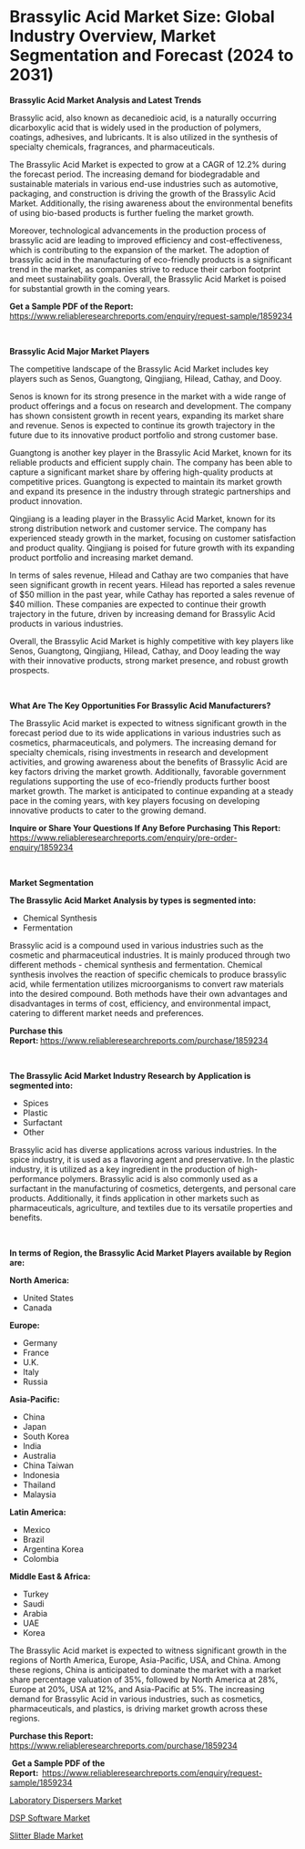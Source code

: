 <p><h1>Brassylic Acid Market Size: Global Industry Overview, Market Segmentation and Forecast (2024 to 2031)</h1></p><p><strong>Brassylic Acid Market Analysis and Latest Trends</strong></p>
<p><p>Brassylic acid, also known as decanedioic acid, is a naturally occurring dicarboxylic acid that is widely used in the production of polymers, coatings, adhesives, and lubricants. It is also utilized in the synthesis of specialty chemicals, fragrances, and pharmaceuticals.</p><p>The Brassylic Acid Market is expected to grow at a CAGR of 12.2% during the forecast period. The increasing demand for biodegradable and sustainable materials in various end-use industries such as automotive, packaging, and construction is driving the growth of the Brassylic Acid Market. Additionally, the rising awareness about the environmental benefits of using bio-based products is further fueling the market growth.</p><p>Moreover, technological advancements in the production process of brassylic acid are leading to improved efficiency and cost-effectiveness, which is contributing to the expansion of the market. The adoption of brassylic acid in the manufacturing of eco-friendly products is a significant trend in the market, as companies strive to reduce their carbon footprint and meet sustainability goals. Overall, the Brassylic Acid Market is poised for substantial growth in the coming years.</p></p>
<p><strong>Get a Sample PDF of the Report:&nbsp;</strong> <a href="https://www.reliableresearchreports.com/enquiry/request-sample/1859234">https://www.reliableresearchreports.com/enquiry/request-sample/1859234</a></p>
<p>&nbsp;</p>
<p><strong>Brassylic Acid Major Market Players</strong></p>
<p><p>The competitive landscape of the Brassylic Acid Market includes key players such as Senos, Guangtong, Qingjiang, Hilead, Cathay, and Dooy. </p><p>Senos is known for its strong presence in the market with a wide range of product offerings and a focus on research and development. The company has shown consistent growth in recent years, expanding its market share and revenue. Senos is expected to continue its growth trajectory in the future due to its innovative product portfolio and strong customer base.</p><p>Guangtong is another key player in the Brassylic Acid Market, known for its reliable products and efficient supply chain. The company has been able to capture a significant market share by offering high-quality products at competitive prices. Guangtong is expected to maintain its market growth and expand its presence in the industry through strategic partnerships and product innovation.</p><p>Qingjiang is a leading player in the Brassylic Acid Market, known for its strong distribution network and customer service. The company has experienced steady growth in the market, focusing on customer satisfaction and product quality. Qingjiang is poised for future growth with its expanding product portfolio and increasing market demand.</p><p>In terms of sales revenue, Hilead and Cathay are two companies that have seen significant growth in recent years. Hilead has reported a sales revenue of $50 million in the past year, while Cathay has reported a sales revenue of $40 million. These companies are expected to continue their growth trajectory in the future, driven by increasing demand for Brassylic Acid products in various industries.</p><p>Overall, the Brassylic Acid Market is highly competitive with key players like Senos, Guangtong, Qingjiang, Hilead, Cathay, and Dooy leading the way with their innovative products, strong market presence, and robust growth prospects.</p></p>
<p>&nbsp;</p>
<p><strong>What Are The Key Opportunities For Brassylic Acid Manufacturers?</strong></p>
<p><p>The Brassylic Acid market is expected to witness significant growth in the forecast period due to its wide applications in various industries such as cosmetics, pharmaceuticals, and polymers. The increasing demand for specialty chemicals, rising investments in research and development activities, and growing awareness about the benefits of Brassylic Acid are key factors driving the market growth. Additionally, favorable government regulations supporting the use of eco-friendly products further boost market growth. The market is anticipated to continue expanding at a steady pace in the coming years, with key players focusing on developing innovative products to cater to the growing demand.</p></p>
<p><strong>Inquire or Share Your Questions If Any Before Purchasing This Report:</strong> <a href="https://www.reliableresearchreports.com/enquiry/pre-order-enquiry/1859234">https://www.reliableresearchreports.com/enquiry/pre-order-enquiry/1859234</a></p>
<p>&nbsp;</p>
<p><strong>Market Segmentation</strong></p>
<p><strong>The Brassylic Acid Market Analysis by types is segmented into:</strong></p>
<p><ul><li>Chemical Synthesis</li><li>Fermentation</li></ul></p>
<p><p>Brassylic acid is a compound used in various industries such as the cosmetic and pharmaceutical industries. It is mainly produced through two different methods - chemical synthesis and fermentation. Chemical synthesis involves the reaction of specific chemicals to produce brassylic acid, while fermentation utilizes microorganisms to convert raw materials into the desired compound. Both methods have their own advantages and disadvantages in terms of cost, efficiency, and environmental impact, catering to different market needs and preferences.</p></p>
<p><strong>Purchase this Report:&nbsp;</strong><a href="https://www.reliableresearchreports.com/purchase/1859234">https://www.reliableresearchreports.com/purchase/1859234</a></p>
<p>&nbsp;</p>
<p><strong>The Brassylic Acid Market Industry Research by Application is segmented into:</strong></p>
<p><ul><li>Spices</li><li>Plastic</li><li>Surfactant</li><li>Other</li></ul></p>
<p><p>Brassylic acid has diverse applications across various industries. In the spice industry, it is used as a flavoring agent and preservative. In the plastic industry, it is utilized as a key ingredient in the production of high-performance polymers. Brassylic acid is also commonly used as a surfactant in the manufacturing of cosmetics, detergents, and personal care products. Additionally, it finds application in other markets such as pharmaceuticals, agriculture, and textiles due to its versatile properties and benefits.</p></p>
<p>&nbsp;</p>
<p><strong>In terms of Region, the Brassylic Acid Market Players available by Region are:</strong></p>
<p>
    <p> <strong> North America: </strong>
        <ul>
            <li>United States</li>
            <li>Canada</li>
        </ul>
        </p> 
    <p> <strong> Europe: </strong>
        <ul>
            <li>Germany</li>
            <li>France</li>
            <li>U.K.</li>
            <li>Italy</li>
            <li>Russia</li>
        </ul>
        </p> 
    <p> <strong> Asia-Pacific: </strong>
        <ul>
            <li>China</li>
            <li>Japan</li>
            <li>South Korea</li>
            <li>India</li>
            <li>Australia</li>
            <li>China Taiwan</li>
            <li>Indonesia</li>
            <li>Thailand</li>
            <li>Malaysia</li>
        </ul>
        </p> 
    <p> <strong> Latin America: </strong>
        <ul>
            <li>Mexico</li>
            <li>Brazil</li>
            <li>Argentina Korea</li>
            <li>Colombia</li>
        </ul>
        </p> 
    <p> <strong> Middle East & Africa: </strong>
        <ul>
            <li>Turkey</li>
            <li>Saudi</li>
            <li>Arabia</li>
            <li>UAE</li>
            <li>Korea</li>
        </ul>
    </p>
    </p>
<p><p>The Brassylic Acid market is expected to witness significant growth in the regions of North America, Europe, Asia-Pacific, USA, and China. Among these regions, China is anticipated to dominate the market with a market share percentage valuation of 35%, followed by North America at 28%, Europe at 20%, USA at 12%, and Asia-Pacific at 5%. The increasing demand for Brassylic Acid in various industries, such as cosmetics, pharmaceuticals, and plastics, is driving market growth across these regions.</p></p>
<p><strong>Purchase this Report: </strong><a href="https://www.reliableresearchreports.com/purchase/1859234">https://www.reliableresearchreports.com/purchase/1859234</a></p>
<p>&nbsp;<strong>Get a Sample PDF of the Report:&nbsp;&nbsp;</strong><a href="https://www.reliableresearchreports.com/enquiry/request-sample/1859234">https://www.reliableresearchreports.com/enquiry/request-sample/1859234</a></p>
<p><strong></strong></p>
<p><p><a href="https://view.publitas.com/reportprime-1/laboratory-dispersers-market-size-focuses-on-market-dynamics-in-depth-analysis-and-future-projections-of-its-market-forecasted-for-period-from-2023-to-2030/">Laboratory Dispersers Market</a></p><p><a href="https://view.publitas.com/reportprime-1/decoding-the-dsp-software-market-a-deep-dive-into-the-latest-market-trends-market-segmentation-and-competitive-analysis/">DSP Software Market</a></p><p><a href="https://view.publitas.com/reportprime-1/slitter-blade-market-size-2023-2030-global-industrial-analysis-key-geographical-regions-market-share-top-key-players-product-types-and-forecast-research-report/">Slitter Blade Market</a></p></p>